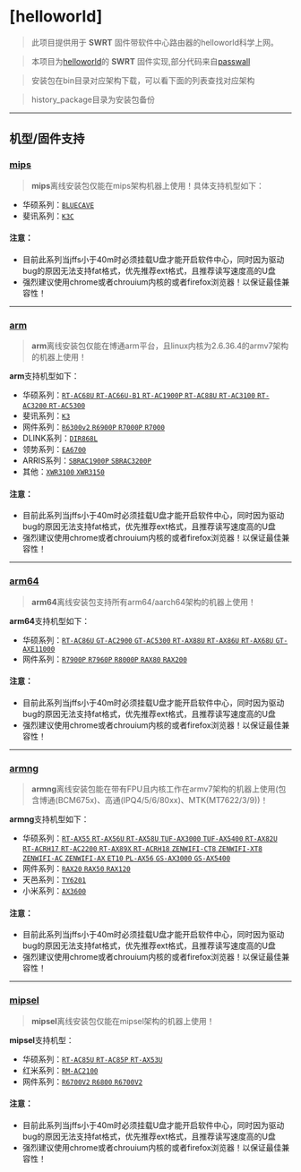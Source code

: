 # [helloworld]

> 此项目提供用于 **SWRT** 固件带软件中心路由器的helloworld科学上网。

> 本项目为[helloworld](https://github.com/fw876/helloworld)的 **SWRT** 固件实现,部分代码来自[passwall](https://github.com/xiaorouji/openwrt-passwall)

> 安装包在bin目录对应架构下载，可以看下面的列表查找对应架构

> history_package目录为安装包备份

---



## 机型/固件支持

### [mips](https://github.com/zusterben/plan_b/tree/master/bin/mips)

> **mips**离线安装包仅能在mips架构机器上使用！具体支持机型如下：

* 华硕系列：[`BLUECAVE`](https://github.com/zusterben/plan_b/tree/master/bin/mips)
* 斐讯系列：[`K3C`](https://github.com/zusterben/plan_b/tree/master/bin/mips)

#### 注意：

* 目前此系列当jffs小于40m时必须挂载U盘才能开启软件中心，同时因为驱动bug的原因无法支持fat格式，优先推荐ext格式，且推荐读写速度高的U盘
* 强烈建议使用chrome或者chrouium内核的或者firefox浏览器！以保证最佳兼容性！

---

### [arm](https://github.com/zusterben/plan_b/tree/master/bin/arm)

> **arm**离线安装包仅能在博通arm平台，且linux内核为2.6.36.4的armv7架构的机器上使用！

**arm**支持机型如下：

* 华硕系列：[`RT-AC68U` `RT-AC66U-B1` `RT-AC1900P` `RT-AC88U` `RT-AC3100` `RT-AC3200` `RT-AC5300`](https://github.com/zusterben/plan_b/tree/master/bin/arm)
* 斐讯系列：[`K3`](https://github.com/zusterben/plan_b/tree/master/bin/arm)
* 网件系列：[`R6300v2` `R6900P` `R7000P` `R7000`](https://github.com/zusterben/plan_b/tree/master/bin/arm)
* DLINK系列：[`DIR868L`](https://github.com/zusterben/plan_b/tree/master/bin/arm)
* 领势系列：[`EA6700`](https://github.com/zusterben/plan_b/tree/master/bin/arm)
* ARRIS系列：[`SBRAC1900P` `SBRAC3200P`](https://github.com/zusterben/plan_b/tree/master/bin/arm)
* 其他：[`XWR3100` `XWR3150`](https://github.com/zusterben/plan_b/tree/master/bin/arm)

#### 注意：

* 目前此系列当jffs小于40m时必须挂载U盘才能开启软件中心，同时因为驱动bug的原因无法支持fat格式，优先推荐ext格式，且推荐读写速度高的U盘
* 强烈建议使用chrome或者chrouium内核的或者firefox浏览器！以保证最佳兼容性！

---

### [arm64](https://github.com/zusterben/plan_b/tree/master/bin/arm64)

> **arm64**离线安装包支持所有arm64/aarch64架构的机器上使用！

**arm64**支持机型如下：

* 华硕系列：[`RT-AC86U` `GT-AC2900` `GT-AC5300` `RT-AX88U` `RT-AX86U` `RT-AX68U` `GT-AXE11000`](https://github.com/zusterben/plan_b/tree/master/bin/arm64)
* 网件系列：[`R7900P` `R7960P` `R8000P` `RAX80` `RAX200`](https://github.com/zusterben/plan_b/tree/master/bin/arm64)

#### 注意：

* 目前此系列当jffs小于40m时必须挂载U盘才能开启软件中心，同时因为驱动bug的原因无法支持fat格式，优先推荐ext格式，且推荐读写速度高的U盘
* 强烈建议使用chrome或者chrouium内核的或者firefox浏览器！以保证最佳兼容性！

---

### [armng](https://github.com/zusterben/plan_b/tree/master/bin/armng)

> **armng**离线安装包能在带有FPU且内核工作在armv7架构的机器上使用(包含博通(BCM675x)、高通(IPQ4/5/6/80xx)、MTK(MT7622/3/9))！

**armng**支持机型如下：

* 华硕系列：[`RT-AX55` `RT-AX56U` `RT-AX58U` `TUF-AX3000` `TUF-AX5400` `RT-AX82U` `RT-ACRH17` `RT-AC2200` `RT-AX89X` `RT-ACRH18` `ZENWIFI-CT8` `ZENWIFI-XT8` `ZENWIFI-AC` `ZENWIFI-AX` `ET10` `PL-AX56` `GS-AX3000` `GS-AX5400`](https://github.com/zusterben/plan_b/tree/master/bin/armng)
* 网件系列：[`RAX20` `RAX50` `RAX120`](https://github.com/zusterben/plan_b/tree/master/bin/armng)
* 天邑系列：[`TY6201`](https://github.com/zusterben/plan_b/tree/master/bin/armng)
* 小米系列：[`AX3600`](https://github.com/zusterben/plan_b/tree/master/bin/armng)

#### 注意：

* 目前此系列当jffs小于40m时必须挂载U盘才能开启软件中心，同时因为驱动bug的原因无法支持fat格式，优先推荐ext格式，且推荐读写速度高的U盘
* 强烈建议使用chrome或者chrouium内核的或者firefox浏览器！以保证最佳兼容性！

---

### [mipsel](https://github.com/zusterben/plan_b/tree/master/bin/mipsel)

> **mipsel**离线安装包仅能在mipsel架构的机器上使用！

**mipsel**支持机型：

* 华硕系列：[`RT-AC85U` `RT-AC85P` `RT-AX53U`](https://github.com/zusterben/plan_b/tree/master/bin/mipsel)
* 红米系列：[`RM-AC2100`](https://github.com/zusterben/plan_b/tree/master/bin/mipsel)
* 网件系列：[`R6700V2` `R6800` `R6700V2`](https://github.com/zusterben/plan_b/tree/master/bin/mipsel)

#### 注意：

* 目前此系列当jffs小于40m时必须挂载U盘才能开启软件中心，同时因为驱动bug的原因无法支持fat格式，优先推荐ext格式，且推荐读写速度高的U盘
* 强烈建议使用chrome或者chrouium内核的或者firefox浏览器！以保证最佳兼容性！

